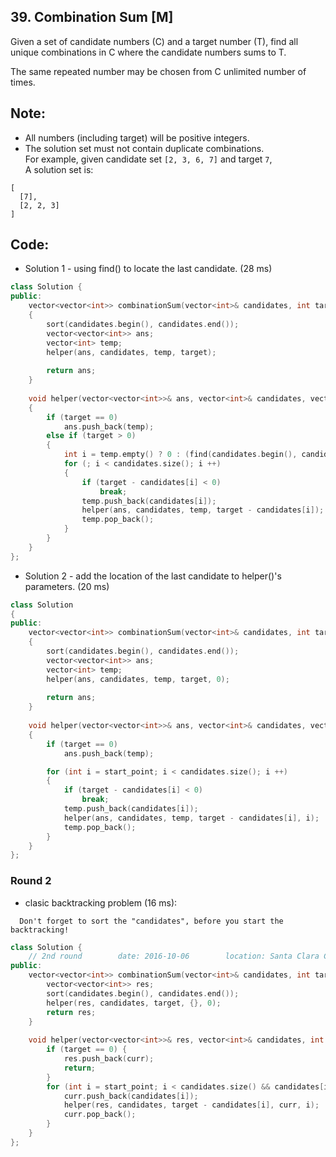 ## 39. Combination Sum [M]
Given a set of candidate numbers (C) and a target number (T), find all unique combinations in C where the candidate numbers sums to T.

The same repeated number may be chosen from C unlimited number of times.

## Note:
- All numbers (including target) will be positive integers.
- The solution set must not contain duplicate combinations.  
For example, given candidate set `[2, 3, 6, 7]` and target `7`,   
A solution set is:   
```
[
  [7],
  [2, 2, 3]
]
```

## Code:
- Solution 1 - using find() to locate the last candidate. (28 ms)
```c++
class Solution {
public:
    vector<vector<int>> combinationSum(vector<int>& candidates, int target) 
    {
        sort(candidates.begin(), candidates.end());
        vector<vector<int>> ans;
        vector<int> temp;
        helper(ans, candidates, temp, target);
        
        return ans;
    }
    
    void helper(vector<vector<int>>& ans, vector<int>& candidates, vector<int> temp, int target)
    {
        if (target == 0)    
            ans.push_back(temp);
        else if (target > 0)
        {
            int i = temp.empty() ? 0 : (find(candidates.begin(), candidates.end(), temp.back()) - candidates.begin());
            for (; i < candidates.size(); i ++)
            {
                if (target - candidates[i] < 0)
                    break;
                temp.push_back(candidates[i]);
                helper(ans, candidates, temp, target - candidates[i]);
                temp.pop_back();
            }
        }
    }
};
```

- Solution 2 - add the location of the last candidate to helper()'s parameters. (20 ms)
```c++
class Solution 
{
public:
    vector<vector<int>> combinationSum(vector<int>& candidates, int target) 
    {
        sort(candidates.begin(), candidates.end());
        vector<vector<int>> ans;
        vector<int> temp;
        helper(ans, candidates, temp, target, 0);
        
        return ans;
    }
    
    void helper(vector<vector<int>>& ans, vector<int>& candidates, vector<int> temp, int target, int start_point)
    {
        if (target == 0)    
            ans.push_back(temp);

        for (int i = start_point; i < candidates.size(); i ++)
        {
            if (target - candidates[i] < 0)
                break;
            temp.push_back(candidates[i]);
            helper(ans, candidates, temp, target - candidates[i], i);
            temp.pop_back();
        }
    }
};
```

### Round 2
- clasic backtracking problem (16 ms):
```
  Don't forget to sort the "candidates", before you start the backtracking!
```
```c++
class Solution {
    // 2nd round        date: 2016-10-06        location: Santa Clara Central Park Library
public:
    vector<vector<int>> combinationSum(vector<int>& candidates, int target) {
        vector<vector<int>> res;
        sort(candidates.begin(), candidates.end());
        helper(res, candidates, target, {}, 0);
        return res;
    }
    
    void helper(vector<vector<int>>& res, vector<int>& candidates, int target, vector<int> curr, int start_point) {
        if (target == 0) {
            res.push_back(curr);
            return;
        }
        for (int i = start_point; i < candidates.size() && candidates[i] <= target; i ++) {
            curr.push_back(candidates[i]);
            helper(res, candidates, target - candidates[i], curr, i);
            curr.pop_back();
        }
    }
};
```
